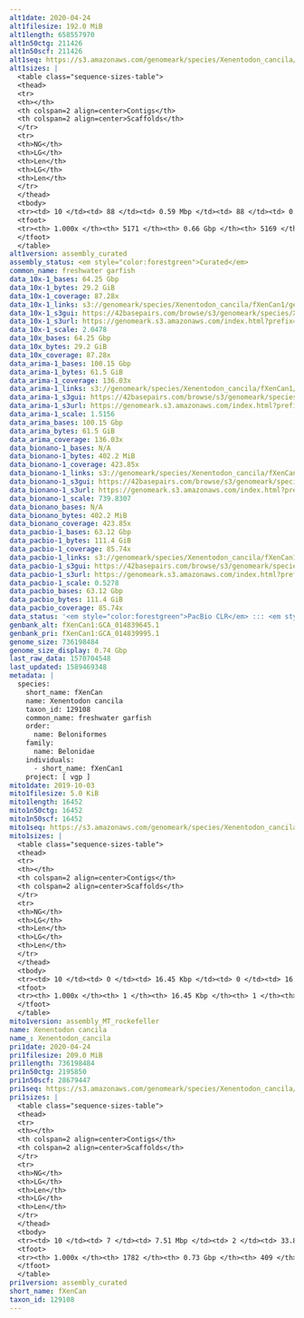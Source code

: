 ```yaml
---
alt1date: 2020-04-24
alt1filesize: 192.0 MiB
alt1length: 658557970
alt1n50ctg: 211426
alt1n50scf: 211426
alt1seq: https://s3.amazonaws.com/genomeark/species/Xenentodon_cancila/fXenCan1/assembly_curated/fXenCan1.alt.cur.20200424.fasta.gz
alt1sizes: |
  <table class="sequence-sizes-table">
  <thead>
  <tr>
  <th></th>
  <th colspan=2 align=center>Contigs</th>
  <th colspan=2 align=center>Scaffolds</th>
  </tr>
  <tr>
  <th>NG</th>
  <th>LG</th>
  <th>Len</th>
  <th>LG</th>
  <th>Len</th>
  </tr>
  </thead>
  <tbody>
  <tr><td> 10 </td><td> 88 </td><td> 0.59 Mbp </td><td> 88 </td><td> 0.59 Mbp </td></tr>  <tr><td> 20 </td><td> 217 </td><td> 452.50 Kbp </td><td> 217 </td><td> 452.50 Kbp </td></tr>  <tr><td> 30 </td><td> 386 </td><td> 340.36 Kbp </td><td> 386 </td><td> 340.36 Kbp </td></tr>  <tr><td> 40 </td><td> 604 </td><td> 266.36 Kbp </td><td> 604 </td><td> 266.36 Kbp </td></tr>  <tr style="background-color:#cccccc;"><td> 50 </td><td> 881 </td><td> 211.43 Kbp </td><td> 881 </td><td> 211.43 Kbp </td></tr>  <tr><td> 60 </td><td> 1233 </td><td> 167.05 Kbp </td><td> 1233 </td><td> 167.05 Kbp </td></tr>  <tr><td> 70 </td><td> 1682 </td><td> 129.12 Kbp </td><td> 1682 </td><td> 129.12 Kbp </td></tr>  <tr><td> 80 </td><td> 2274 </td><td> 95.97 Kbp </td><td> 2274 </td><td> 95.97 Kbp </td></tr>  <tr><td> 90 </td><td> 3138 </td><td> 59.77 Kbp </td><td> 3137 </td><td> 59.88 Kbp </td></tr>  <tr><td> 100 </td><td> 5170 </td><td> 265  bp </td><td> 5168 </td><td> 265  bp </td></tr>  </tbody>
  <tfoot>
  <tr><th> 1.000x </th><th> 5171 </th><th> 0.66 Gbp </th><th> 5169 </th><th> 0.66 Gbp </th></tr>
  </tfoot>
  </table>
alt1version: assembly_curated
assembly_status: <em style="color:forestgreen">Curated</em>
common_name: freshwater garfish
data_10x-1_bases: 64.25 Gbp
data_10x-1_bytes: 29.2 GiB
data_10x-1_coverage: 87.28x
data_10x-1_links: s3://genomeark/species/Xenentodon_cancila/fXenCan1/genomic_data/10x/<br>
data_10x-1_s3gui: https://42basepairs.com/browse/s3/genomeark/species/Xenentodon_cancila/fXenCan1/genomic_data/10x/
data_10x-1_s3url: https://genomeark.s3.amazonaws.com/index.html?prefix=species/Xenentodon_cancila/fXenCan1/genomic_data/10x/
data_10x-1_scale: 2.0478
data_10x_bases: 64.25 Gbp
data_10x_bytes: 29.2 GiB
data_10x_coverage: 87.28x
data_arima-1_bases: 100.15 Gbp
data_arima-1_bytes: 61.5 GiB
data_arima-1_coverage: 136.03x
data_arima-1_links: s3://genomeark/species/Xenentodon_cancila/fXenCan1/genomic_data/arima/<br>
data_arima-1_s3gui: https://42basepairs.com/browse/s3/genomeark/species/Xenentodon_cancila/fXenCan1/genomic_data/arima/
data_arima-1_s3url: https://genomeark.s3.amazonaws.com/index.html?prefix=species/Xenentodon_cancila/fXenCan1/genomic_data/arima/
data_arima-1_scale: 1.5156
data_arima_bases: 100.15 Gbp
data_arima_bytes: 61.5 GiB
data_arima_coverage: 136.03x
data_bionano-1_bases: N/A
data_bionano-1_bytes: 402.2 MiB
data_bionano-1_coverage: 423.85x
data_bionano-1_links: s3://genomeark/species/Xenentodon_cancila/fXenCan1/genomic_data/bionano/<br>
data_bionano-1_s3gui: https://42basepairs.com/browse/s3/genomeark/species/Xenentodon_cancila/fXenCan1/genomic_data/bionano/
data_bionano-1_s3url: https://genomeark.s3.amazonaws.com/index.html?prefix=species/Xenentodon_cancila/fXenCan1/genomic_data/bionano/
data_bionano-1_scale: 739.8307
data_bionano_bases: N/A
data_bionano_bytes: 402.2 MiB
data_bionano_coverage: 423.85x
data_pacbio-1_bases: 63.12 Gbp
data_pacbio-1_bytes: 111.4 GiB
data_pacbio-1_coverage: 85.74x
data_pacbio-1_links: s3://genomeark/species/Xenentodon_cancila/fXenCan1/genomic_data/pacbio/<br>
data_pacbio-1_s3gui: https://42basepairs.com/browse/s3/genomeark/species/Xenentodon_cancila/fXenCan1/genomic_data/pacbio/
data_pacbio-1_s3url: https://genomeark.s3.amazonaws.com/index.html?prefix=species/Xenentodon_cancila/fXenCan1/genomic_data/pacbio/
data_pacbio-1_scale: 0.5278
data_pacbio_bases: 63.12 Gbp
data_pacbio_bytes: 111.4 GiB
data_pacbio_coverage: 85.74x
data_status: '<em style="color:forestgreen">PacBio CLR</em> ::: <em style="color:forestgreen">10x</em> ::: <em style="color:forestgreen">Arima</em>'
genbank_alt: fXenCan1:GCA_014839645.1
genbank_pri: fXenCan1:GCA_014839995.1
genome_size: 736198484
genome_size_display: 0.74 Gbp
last_raw_data: 1570704548
last_updated: 1589469348
metadata: |
  species:
    short_name: fXenCan
    name: Xenentodon cancila
    taxon_id: 129108
    common_name: freshwater garfish
    order:
      name: Beloniformes
    family:
      name: Belonidae
    individuals:
      - short_name: fXenCan1
    project: [ vgp ]
mito1date: 2019-10-03
mito1filesize: 5.0 KiB
mito1length: 16452
mito1n50ctg: 16452
mito1n50scf: 16452
mito1seq: https://s3.amazonaws.com/genomeark/species/Xenentodon_cancila/fXenCan1/assembly_MT_rockefeller/fXenCan1.MT.20191003.fasta.gz
mito1sizes: |
  <table class="sequence-sizes-table">
  <thead>
  <tr>
  <th></th>
  <th colspan=2 align=center>Contigs</th>
  <th colspan=2 align=center>Scaffolds</th>
  </tr>
  <tr>
  <th>NG</th>
  <th>LG</th>
  <th>Len</th>
  <th>LG</th>
  <th>Len</th>
  </tr>
  </thead>
  <tbody>
  <tr><td> 10 </td><td> 0 </td><td> 16.45 Kbp </td><td> 0 </td><td> 16.45 Kbp </td></tr>  <tr><td> 20 </td><td> 0 </td><td> 16.45 Kbp </td><td> 0 </td><td> 16.45 Kbp </td></tr>  <tr><td> 30 </td><td> 0 </td><td> 16.45 Kbp </td><td> 0 </td><td> 16.45 Kbp </td></tr>  <tr><td> 40 </td><td> 0 </td><td> 16.45 Kbp </td><td> 0 </td><td> 16.45 Kbp </td></tr>  <tr style="background-color:#cccccc;"><td> 50 </td><td> 0 </td><td style="background-color:#ff8888;"> 16.45 Kbp </td><td> 0 </td><td style="background-color:#ff8888;"> 16.45 Kbp </td></tr>  <tr><td> 60 </td><td> 0 </td><td> 16.45 Kbp </td><td> 0 </td><td> 16.45 Kbp </td></tr>  <tr><td> 70 </td><td> 0 </td><td> 16.45 Kbp </td><td> 0 </td><td> 16.45 Kbp </td></tr>  <tr><td> 80 </td><td> 0 </td><td> 16.45 Kbp </td><td> 0 </td><td> 16.45 Kbp </td></tr>  <tr><td> 90 </td><td> 0 </td><td> 16.45 Kbp </td><td> 0 </td><td> 16.45 Kbp </td></tr>  <tr><td> 100 </td><td> 0 </td><td> 16.45 Kbp </td><td> 0 </td><td> 16.45 Kbp </td></tr>  </tbody>
  <tfoot>
  <tr><th> 1.000x </th><th> 1 </th><th> 16.45 Kbp </th><th> 1 </th><th> 16.45 Kbp </th></tr>
  </tfoot>
  </table>
mito1version: assembly_MT_rockefeller
name: Xenentodon cancila
name_: Xenentodon_cancila
pri1date: 2020-04-24
pri1filesize: 209.0 MiB
pri1length: 736198484
pri1n50ctg: 2195850
pri1n50scf: 28679447
pri1seq: https://s3.amazonaws.com/genomeark/species/Xenentodon_cancila/fXenCan1/assembly_curated/fXenCan1.pri.cur.20200424.fasta.gz
pri1sizes: |
  <table class="sequence-sizes-table">
  <thead>
  <tr>
  <th></th>
  <th colspan=2 align=center>Contigs</th>
  <th colspan=2 align=center>Scaffolds</th>
  </tr>
  <tr>
  <th>NG</th>
  <th>LG</th>
  <th>Len</th>
  <th>LG</th>
  <th>Len</th>
  </tr>
  </thead>
  <tbody>
  <tr><td> 10 </td><td> 7 </td><td> 7.51 Mbp </td><td> 2 </td><td> 33.84 Mbp </td></tr>  <tr><td> 20 </td><td> 19 </td><td> 5.61 Mbp </td><td> 4 </td><td> 33.16 Mbp </td></tr>  <tr><td> 30 </td><td> 33 </td><td> 4.28 Mbp </td><td> 6 </td><td> 32.45 Mbp </td></tr>  <tr><td> 40 </td><td> 54 </td><td> 3.09 Mbp </td><td> 8 </td><td> 31.16 Mbp </td></tr>  <tr style="background-color:#cccccc;"><td> 50 </td><td> 82 </td><td style="background-color:#88ff88;"> 2.20 Mbp </td><td> 11 </td><td style="background-color:#88ff88;"> 28.68 Mbp </td></tr>  <tr><td> 60 </td><td> 123 </td><td> 1.45 Mbp </td><td> 13 </td><td> 28.28 Mbp </td></tr>  <tr><td> 70 </td><td> 188 </td><td> 0.89 Mbp </td><td> 16 </td><td> 27.89 Mbp </td></tr>  <tr><td> 80 </td><td> 309 </td><td> 404.39 Kbp </td><td> 19 </td><td> 26.42 Mbp </td></tr>  <tr><td> 90 </td><td> 595 </td><td> 155.85 Kbp </td><td> 21 </td><td> 26.01 Mbp </td></tr>  <tr><td> 100 </td><td> 1781 </td><td> 19  bp </td><td> 408 </td><td> 12.32 Kbp </td></tr>  </tbody>
  <tfoot>
  <tr><th> 1.000x </th><th> 1782 </th><th> 0.73 Gbp </th><th> 409 </th><th> 0.74 Gbp </th></tr>
  </tfoot>
  </table>
pri1version: assembly_curated
short_name: fXenCan
taxon_id: 129108
---
```

